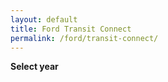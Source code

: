 ```yaml
---
layout: default
title: Ford Transit Connect
permalink: /ford/transit-connect/
---
```

**Select year**
